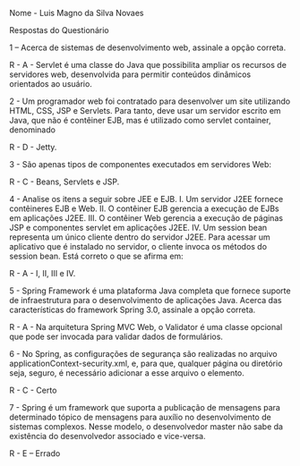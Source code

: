 Nome - Luis Magno da Silva Novaes

Respostas do Questionário

1 – Acerca de sistemas de desenvolvimento web, assinale a opção correta.


R - A - Servlet é uma classe do Java que possibilita ampliar os recursos de servidores web, desenvolvida para permitir conteúdos dinâmicos orientados ao usuário.

2 - Um programador web foi contratado para desenvolver um site utilizando HTML, CSS, JSP e Servlets. Para tanto, deve usar um servidor escrito em Java, que não é contêiner EJB, mas é utilizado como servlet container, denominado

R - D - Jetty.

3 - São apenas tipos de componentes executados em servidores Web:

R - C - Beans, Servlets e JSP.

4 - Analise os itens a seguir sobre JEE e EJB. I. Um servidor J2EE fornece contêineres EJB e Web. II. O contêiner EJB gerencia a execução de EJBs em aplicações J2EE. III. O contêiner Web gerencia a execução de páginas JSP e componentes servlet em aplicações J2EE. IV. Um session bean representa um único cliente dentro do servidor J2EE. Para acessar um aplicativo que é instalado no servidor, o cliente invoca os métodos do session bean. Está correto o que se afirma em:

R - A - I, II, III e IV.

5 - Spring Framework é uma plataforma Java completa que fornece suporte de infraestrutura para o desenvolvimento de aplicações Java. Acerca das características do framework Spring 3.0, assinale a opção correta.

R - A - Na arquitetura Spring MVC Web, o Validator é uma classe opcional que pode ser invocada para validar dados de formulários.

6 - No Spring, as configurações de segurança são realizadas no arquivo applicationContext-security.xml, e, para que, qualquer página ou diretório seja, seguro, é necessário adicionar a esse arquivo o elemento.

R - C - Certo

7 - Spring é um framework que suporta a publicação de mensagens para determinado tópico de mensagens para auxílio no desenvolvimento de sistemas complexos. Nesse modelo, o desenvolvedor master não sabe da existência do desenvolvedor associado e vice-versa.



R - E – Errado

